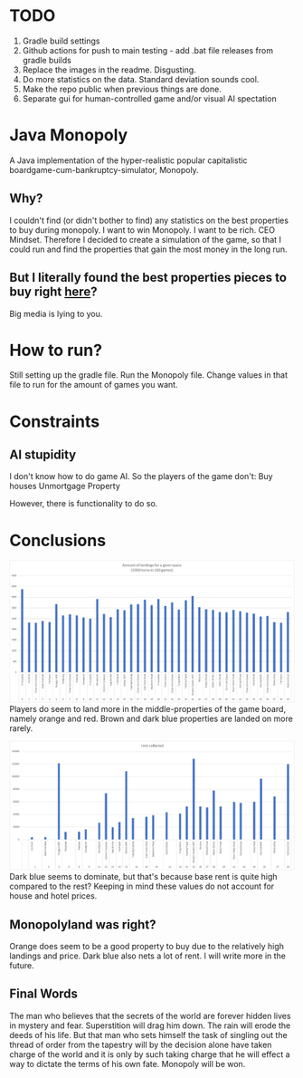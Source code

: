 # TODO
1. Gradle build settings
2. Github actions for push to main testing - add .bat file releases from gradle builds
3. Replace the images in the readme. Disgusting.
4. Do more statistics on the data. Standard deviation sounds cool.
5. Make the repo public when previous things are done.
6. Separate gui for human-controlled game and/or visual AI spectation

# Java Monopoly
A Java implementation of the hyper-realistic popular capitalistic boardgame-cum-bankruptcy-simulator, Monopoly.

## Why?
I couldn't find (or didn't bother to find) any statistics on the best properties to buy during monopoly. I want to win Monopoly. I want to be rich. CEO Mindset. Therefore I decided to create a simulation of the game, so that I could run and find the properties that gain the most money in the long run.

## But I literally found the best properties pieces to buy right [here](https://www.monopolyland.com/the-best-monopoly-properties-to-buy/)? 
Big media is lying to you.


# How to run?
Still setting up the gradle file.
Run the Monopoly file. Change values in that file to run for the amount of games you want.

# Constraints
## AI stupidity
I don't know how to do game AI. So the players of the game don't:
Buy houses
Unmortgage Property

However, there is functionality to do so.

# Conclusions
![Chart of where players land in the game](mdImages/landingMap.png)
Players do seem to land more in the middle-properties of the game board, namely orange and red. Brown and dark blue properties are landed on more rarely.

![Chart of rent collected per property](mdImages/rentCollected.png)
Dark blue seems to dominate, but that's because base rent is quite high compared to the rest? Keeping in mind these values do not account for house and hotel prices.

## Monopolyland was right?
Orange does seem to be a good property to buy due to the relatively high landings and price. Dark blue also nets a lot of rent. I will write more in the future.


## Final Words
The man who believes that the secrets of the world are forever hidden lives in mystery and fear. Superstition will drag him down. The rain will erode the deeds of his life. But that man who sets himself the task of singling out the thread of order from the tapestry will by the decision alone have taken charge of the world and it is only by such taking charge that he will effect a way to dictate the terms of his own fate. Monopoly will be won.
